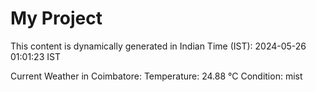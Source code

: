 # My Project

This content is dynamically generated in Indian Time (IST): 2024-05-26 01:01:23 IST


Current Weather in Coimbatore:
Temperature: 24.88 °C
Condition: mist
